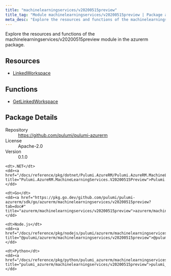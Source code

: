 ```yaml
---
title: "machinelearningservices/v20200515preview"
title_tag: "Module machinelearningservices/v20200515preview | Package azurerm"
meta_desc: "Explore the resources and functions of the machinelearningservices/v20200515preview module in the azurerm package."
---
```


<!-- WARNING: this file was generated by Pulumi Docs Generator. -->
<!-- Do not edit by hand unless you're certain you know what you are doing! -->

Explore the resources and functions of the machinelearningservices/v20200515preview module in the azurerm package.

<h2 id="resources">Resources</h2>
<ul class="api">
    <li><a href="linkedworkspace" title="LinkedWorkspace"><span class="symbol resource"></span>LinkedWorkspace</a></li>
</ul>

<h2 id="functions">Functions</h2>
<ul class="api">
    <li><a href="getlinkedworkspace" title="GetLinkedWorkspace"><span class="symbol function"></span>GetLinkedWorkspace</a></li>
</ul>

<h2 id="package-details">Package Details</h2>
<dl class="package-details">
	<dt>Repository</dt>
	<dd><a href="https://github.com/pulumi/pulumi-azurerm">https://github.com/pulumi/pulumi-azurerm</a></dd>
	<dt>License</dt>
	<dd>Apache-2.0</dd>
	<dt>Version</dt>
	<dd>0.1.0</dd>
</dl>



<dl class="tabular">

    <dt>.NET</dt>
    <dd><a href="/docs/reference/pkg/dotnet/Pulumi.AzureRM/Pulumi.AzureRM.MachineLearningServices.V20200515Preview.html" title="Pulumi.AzureRM.MachineLearningServices.V20200515Preview">Pulumi.AzureRM.MachineLearningServices.V20200515Preview</a></dd>

    <dt>Go</dt>
    <dd><a href="https://pkg.go.dev/github.com/pulumi/pulumi-azurerm/sdk/go/azurerm/machinelearningservices/v20200515preview?tab=doc#" title="azurerm/machinelearningservices/v20200515preview">azurerm/machinelearningservices/v20200515preview</a></dd>

    <dt>Node.js</dt>
    <dd><a href="/docs/reference/pkg/nodejs/pulumi/azurerm/machinelearningservices/v20200515preview/#" title="@pulumi/azurerm/machinelearningservices/v20200515preview">@pulumi/azurerm/machinelearningservices/v20200515preview</a></dd>

    <dt>Python</dt>
    <dd><a href="/docs/reference/pkg/python/pulumi_azurerm/machinelearningservices/v20200515preview" title="pulumi_azurerm/machinelearningservices/v20200515preview">pulumi_azurerm/machinelearningservices/v20200515preview</a></dd>

</dl>

